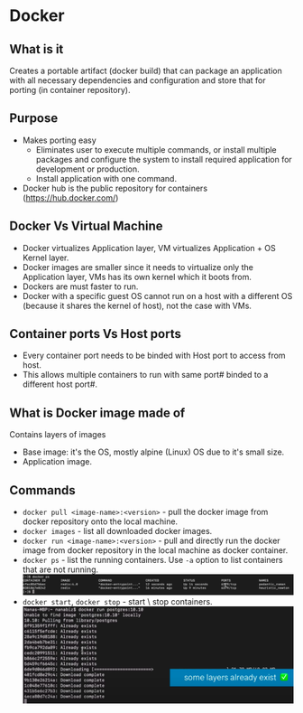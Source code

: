 # Docker

## What is it

Creates a portable artifact (docker build) that can package an application with all necessary dependencies and configuration and store that for porting (in container repository).

## Purpose

- Makes porting easy
  - Eliminates user to execute multiple commands, or install multiple packages and configure the system to install required application for development or production.
  - Install application with one command.
- Docker hub is the public repository for containers (<https://hub.docker.com/>)

## Docker Vs Virtual Machine

- Docker virtualizes Application layer, VM virtualizes Application + OS Kernel layer.
- Docker images are smaller since it needs to virtualize only the Application layer, VMs has its own kernel which it boots from.
- Dockers are must faster to run.
- Docker with a specific guest OS cannot run on a host with a different OS (because it shares the kernel of host), not the case with VMs.

## Container ports Vs Host ports

- Every container port needs to be binded with Host port to access from host.
- This allows multiple containers to run with same port# binded to a different host port#.


## What is Docker image made of

Contains layers of images  

- Base image: it's the OS, mostly alpine (Linux) OS due to it's small size.
- Application image.

## Commands

- `docker pull <image-name>:<version>` - pull the docker image from docker repository onto the local machine.
- `docker images` - list all downloaded docker images.
- `docker run <image-name>:<version>` - pull and directly run the docker image from docker repository in the local machine as docker container.
- `docker ps` - list the running containers. Use `-a` option to list containers that are not running.
![docker-layers](images/docker-ps.png)
- `docker start`, `docker stop` - start \ stop containers.
![docker-layers](images/docker-layers.png)